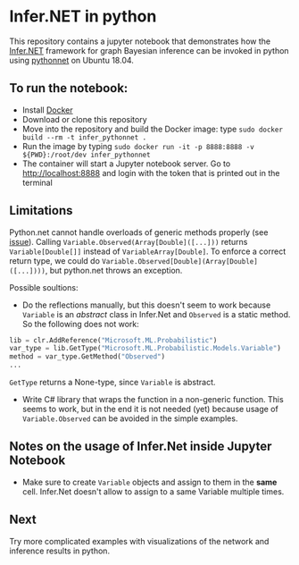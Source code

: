 # Infer.NET in python

This repository contains a jupyter notebook that demonstrates how the [Infer.NET](https://dotnet.github.io/infer/default.html) framework for graph Bayesian inference can be invoked in python using [pythonnet](http://pythonnet.github.io/) on Ubuntu 18.04.

## To run the notebook:

* Install [Docker](https://hub.docker.com/editions/community/docker-ce-server-ubuntu)
* Download or clone this repository
* Move into the repository and build the Docker image: type `sudo docker build --rm -t infer_pythonnet .`
* Run the image by typing `sudo docker run -it -p 8888:8888 -v ${PWD}:/root/dev infer_pythonnet`
* The container will start a Jupyter notebook server. Go to <http://localhost:8888> and login with the token that is printed out in the terminal

## Limitations

Python.net cannot handle overloads of generic methods properly (see [issue](https://github.com/pythonnet/pythonnet/issues/821)). Calling `Variable.Observed(Array[Double]([...]))` returns `Variable[Double[]]` instead of `VariableArray[Double]`. To enforce a correct return type, we could do `Variable.Observed[Double](Array[Double]([...])))`, but python.net throws an exception. 

Possible soultions:

* Do the reflections manually, but this doesn't seem to work because `Variable` is an *abstract* class in Infer.Net and `Observed` is a static method. So the following does not work:

```python
lib = clr.AddReference("Microsoft.ML.Probabilistic")
var_type = lib.GetType("Microsoft.ML.Probabilistic.Models.Variable")
method = var_type.GetMethod("Observed")
...
```

`GetType` returns a None-type, since `Variable` is abstract.  
 
* Write C# library that wraps the function in a non-generic function. This seems to work, but in the end it is not needed (yet) because usage of `Variable.Observed` can be avoided in the simple examples.

## Notes on the usage of Infer.Net inside Jupyter Notebook

* Make sure to create `Variable` objects and assign to them in the **same** cell. Infer.Net doesn't allow to assign to a same Variable multiple times.

## Next

Try more complicated examples with visualizations of the network and inference results in python.

